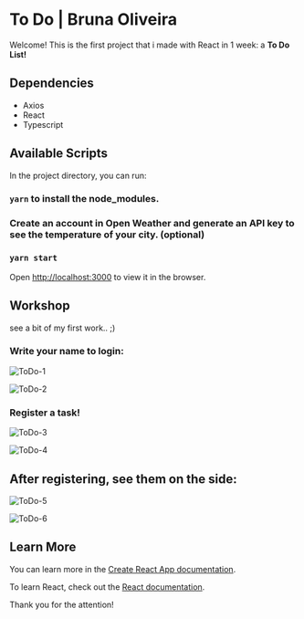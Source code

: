 # To Do | Bruna Oliveira

Welcome! This is the first project that i made with React in 1 week: a **To Do List!**


## Dependencies 
- Axios
- React
- Typescript


## Available Scripts

In the project directory, you can run:

### `yarn` to install the node_modules.

### Create an account in Open Weather and generate an API key to see the temperature of your city. (optional)

### `yarn start`
Open [http://localhost:3000](http://localhost:3000) to view it in the browser.


## Workshop
see a bit of my first work.. ;)

### Write your name to login:

![ToDo-1](https://user-images.githubusercontent.com/95765270/164952457-928f891e-42ac-4424-af02-3dab316a648d.png)


![ToDo-2](https://user-images.githubusercontent.com/95765270/164952542-f985ac3d-a0eb-4b34-b05a-4fc30e2edab5.png)



### Register a task!

![ToDo-3](https://user-images.githubusercontent.com/95765270/164952555-21705bd5-0cd2-484d-81d1-d00ab8c025d8.png)


![ToDo-4](https://user-images.githubusercontent.com/95765270/164952562-5c040182-4898-4037-b4e0-5fe34d36c73d.png)



## After registering, see them on the side: 

![ToDo-5](https://user-images.githubusercontent.com/95765270/164952573-aad430b2-2a07-4411-b1f6-ffd14d40b9c5.png)


![ToDo-6](https://user-images.githubusercontent.com/95765270/164952575-01d98a8a-08b1-494b-9003-314717d5dd52.png)



## Learn More

You can learn more in the [Create React App documentation](https://facebook.github.io/create-react-app/docs/getting-started).

To learn React, check out the [React documentation](https://reactjs.org/).

Thank you for the attention!
